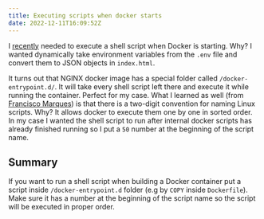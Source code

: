```yaml
---
title: Executing scripts when docker starts
date: 2022-12-11T16:09:52Z
---
```


I [recently](https://github.com/saleor/saleor-dashboard/pull/2516) needed to execute a shell script when Docker is starting. Why? I wanted dynamically take environment variables from the `.env` file and convert them to JSON objects in `index.html`.

It turns out that NGINX docker image has a special folder called `/docker-entrypoint.d/`. It will take every shell script left there and execute it while running the container. Perfect for my case. What I learned as well (from [Francisco Marques](https://github.com/tofran)) is that there is a two-digit convention for naming Linux scripts. Why? It allows docker to execute them one by one in sorted order. In my case I wanted the shell script to run after internal docker scripts has already finished running so I put a `50` number at the beginning of the script name.

## Summary

If you want to run a shell script when building a Docker container put a script inside `/docker-entrypoint.d` folder (e.g by `COPY` inside `Dockerfile`). Make sure it has a number at the beginning of the script name so the script will be executed in proper order.
